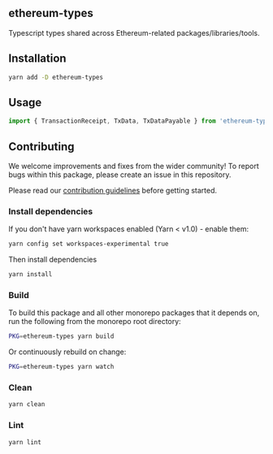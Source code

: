 ## ethereum-types

Typescript types shared across Ethereum-related packages/libraries/tools.

## Installation

```bash
yarn add -D ethereum-types
```

## Usage

```javascript
import { TransactionReceipt, TxData, TxDataPayable } from 'ethereum-types';
```

## Contributing

We welcome improvements and fixes from the wider community! To report bugs within this package, please create an issue in this repository.

Please read our [contribution guidelines](../../CONTRIBUTING.md) before getting started.

### Install dependencies

If you don't have yarn workspaces enabled (Yarn < v1.0) - enable them:

```bash
yarn config set workspaces-experimental true
```

Then install dependencies

```bash
yarn install
```

### Build

To build this package and all other monorepo packages that it depends on, run the following from the monorepo root directory:

```bash
PKG=ethereum-types yarn build
```

Or continuously rebuild on change:

```bash
PKG=ethereum-types yarn watch
```

### Clean

```bash
yarn clean
```

### Lint

```bash
yarn lint
```
